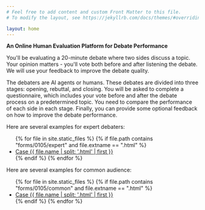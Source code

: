 ```yaml
---
# Feel free to add content and custom Front Matter to this file.
# To modify the layout, see https://jekyllrb.com/docs/themes/#overriding-theme-defaults

layout: home
---
```


**An Online Human Evaluation Platform for Debate Performance**

You'll be evaluating a 20-minute debate where two sides discuss a topic. Your opinion matters - you'll vote both before and after listening the debate. We will use your feedback to improve the debate quality.

The debaters are AI agents or humans. These debates are divided into three stages: opening, rebuttal, and closing. You will be asked to complete a questionnaire, which includes your vote before and after the debate process on a predetermined topic. You need to compare the performance of each side in each stage. Finally, you can provide some optional feedback on how to improve the debate performance.

Here are several examples for expert debaters:

<ul>
  {% for file in site.static_files %}
    {% if file.path contains "forms/0105/expert" and file.extname == ".html" %}
      <li><a href="{{ site.baseurl }}/{{ file.path }}">Case {{ file.name | split: '.html' | first }}</a></li>
    {% endif %}
  {% endfor %}
</ul>


Here are several examples for common audience:

<ul>
  {% for file in site.static_files %}
    {% if file.path contains "forms/0105/common" and file.extname == ".html" %}
      <li><a href="{{ site.baseurl }}/{{ file.path }}">Case {{ file.name | split: '.html' | first }}</a></li>
    {% endif %}
  {% endfor %}
</ul>